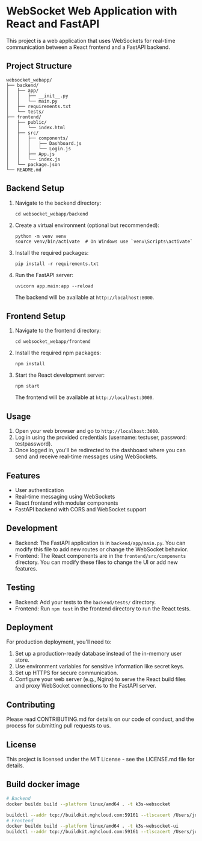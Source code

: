 # WebSocket Web Application with React and FastAPI

This project is a web application that uses WebSockets for real-time communication between a React frontend and a FastAPI backend.

## Project Structure

```
websocket_webapp/
├── backend/
│   ├── app/
│   │   ├── __init__.py
│   │   └── main.py
│   ├── requirements.txt
│   └── tests/
├── frontend/
│   ├── public/
│   │   └── index.html
│   ├── src/
│   │   ├── components/
│   │   │   ├── Dashboard.js
│   │   │   └── Login.js
│   │   ├── App.js
│   │   └── index.js
│   └── package.json
└── README.md
```

## Backend Setup

1. Navigate to the backend directory:
   ```
   cd websocket_webapp/backend
   ```

2. Create a virtual environment (optional but recommended):
   ```
   python -m venv venv
   source venv/bin/activate  # On Windows use `venv\Scripts\activate`
   ```

3. Install the required packages:
   ```
   pip install -r requirements.txt
   ```

4. Run the FastAPI server:
   ```
   uvicorn app.main:app --reload
   ```

   The backend will be available at `http://localhost:8000`.

## Frontend Setup

1. Navigate to the frontend directory:
   ```
   cd websocket_webapp/frontend
   ```

2. Install the required npm packages:
   ```
   npm install
   ```

3. Start the React development server:
   ```
   npm start
   ```

   The frontend will be available at `http://localhost:3000`.

## Usage

1. Open your web browser and go to `http://localhost:3000`.
2. Log in using the provided credentials (username: testuser, password: testpassword).
3. Once logged in, you'll be redirected to the dashboard where you can send and receive real-time messages using WebSockets.

## Features

- User authentication
- Real-time messaging using WebSockets
- React frontend with modular components
- FastAPI backend with CORS and WebSocket support

## Development

- Backend: The FastAPI application is in `backend/app/main.py`. You can modify this file to add new routes or change the WebSocket behavior.
- Frontend: The React components are in the `frontend/src/components` directory. You can modify these files to change the UI or add new features.

## Testing

- Backend: Add your tests to the `backend/tests/` directory.
- Frontend: Run `npm test` in the frontend directory to run the React tests.

## Deployment

For production deployment, you'll need to:

1. Set up a production-ready database instead of the in-memory user store.
2. Use environment variables for sensitive information like secret keys.
3. Set up HTTPS for secure communication.
4. Configure your web server (e.g., Nginx) to serve the React build files and proxy WebSocket connections to the FastAPI server.

## Contributing

Please read CONTRIBUTING.md for details on our code of conduct, and the process for submitting pull requests to us.

## License

This project is licensed under the MIT License - see the LICENSE.md file for details.

## Build docker image
```bash
# Backend
docker buildx build --platform linux/amd64 . -t k3s-websocket

buildctl --addr tcp://buildkit.mghcloud.com:59161 --tlscacert /Users/jozemario/Projects/gitops/tf-planner/cd/buildkit/.certs/client/ca.pem --tlscert /Users/jozemario/Projects/gitops/tf-planner/cd/buildkit/.certs/client/cert.pem --tlskey /Users/jozemario/Projects/gitops/tf-planner/cd/buildkit/.certs/client/key.pem build --frontend dockerfile.v0 --local context=. --local dockerfile=. --output type=image,name=docker.mghcloud.com/flask/k3s-websocket,push=true,registry.insecure=true --opt platform=linux/amd64
# Frontend
docker buildx build --platform linux/amd64 . -t k3s-websocket-ui
buildctl --addr tcp://buildkit.mghcloud.com:59161 --tlscacert /Users/jozemario/Projects/gitops/tf-planner/cd/buildkit/.certs/client/ca.pem --tlscert /Users/jozemario/Projects/gitops/tf-planner/cd/buildkit/.certs/client/cert.pem --tlskey /Users/jozemario/Projects/gitops/tf-planner/cd/buildkit/.certs/client/key.pem build --frontend dockerfile.v0 --local context=. --local dockerfile=. --output type=image,name=docker.mghcloud.com/flask/k3s-websocket-ui,push=true,registry.insecure=true --opt platform=linux/amd64

```